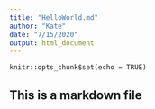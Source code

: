 ```yaml
---
title: "HelloWorld.md"
author: "Kate"
date: "7/15/2020"
output: html_document
---
```


```{r setup, include=FALSE}
knitr::opts_chunk$set(echo = TRUE)
```

## This is a markdown file
